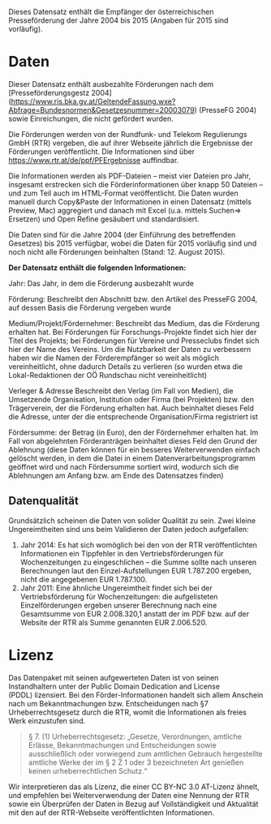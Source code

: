 Dieses Datensatz enthält die Empfänger der österreichischen Presseförderung der Jahre 2004 bis 2015 (Angaben für 2015 sind vorläufig).
# Daten
Dieser Datensatz enthält ausbezahlte Förderungen nach dem [Presseförderungsgestz 2004] (https://www.ris.bka.gv.at/GeltendeFassung.wxe?Abfrage=Bundesnormen&Gesetzesnummer=20003079) (PresseFG 2004) sowie Einreichungen, die nicht gefördert wurden. 

Die Förderungen werden von der Rundfunk- und Telekom Regulierungs GmbH (RTR) vergeben, die auf ihrer Webseite jährlich die Ergebnisse der Förderungen veröffentlicht. Die Informationen sind über https://www.rtr.at/de/ppf/PFErgebnisse auffindbar. 

Die Informationen werden als PDF-Dateien – meist vier Dateien pro Jahr, insgesamt erstrecken sich die Förderinformationen über knapp 50 Dateien – und zum Teil auch im HTML-Format veröffentlicht. Die Daten wurden manuell durch Copy&Paste der Informationen in einen Datensatz (mittels Preview, Mac) aggregiert und danach mit Excel (u.a. mittels Suchen=> Ersetzen) und Open Refine gesäubert und standardisiert. 

Die Daten sind für die Jahre 2004 (der Einführung des betreffenden Gesetzes) bis 2015 verfügbar, wobei die Daten für 2015 vorläufig sind und noch nicht alle Förderungen beinhalten (Stand: 12. August 2015). 

**Der Datensatz enthält die folgenden Informationen:**  

Jahr: Das Jahr, in dem die Förderung ausbezahlt wurde 

Förderung: Beschreibt den Abschnitt bzw. den Artikel des PresseFG 2004, auf dessen Basis die Förderung vergeben wurde

Medium/Projekt/Fördernehmer: Beschreibt das Medium, das die Förderung erhalten hat. Bei Förderungen für Forschungs-Projekte findet sich hier der Titel des Projekts; bei Förderungen für Vereine und Presseclubs findet sich hier der Name des Vereins. Um die Nutzbarkeit der Daten zu verbessern haben wir die Namen der Förderempfänger so weit als möglich vereinheitlicht, ohne dadurch Details zu verlieren (so wurden etwa die Lokal-Redaktionen der OÖ Rundschau nicht vereinheitlicht) 

Verleger & Adresse Beschreibt den Verlag (im Fall von Medien), die Umsetzende Organisation, Institution oder Firma (bei Projekten) bzw. den Trägerverein, der die Förderung erhalten hat. Auch beinhaltet dieses Feld die Adresse, unter der die entsprechende Organisation/Firma registriert ist

Fördersumme: der Betrag (in Euro), den der Fördernehmer erhalten hat. Im Fall von abgelehnten Förderanträgen beinhaltet dieses Feld den Grund der Ablehnung (diese Daten können für ein besseres Weiterverwenden einfach gelöscht werden, in dem die Datei in einem Datenverarbeitungsprogramm geöffnet wird und nach Fördersumme sortiert wird, wodurch sich die Ablehnungen am Anfang bzw. am Ende des Datensatzes finden)

## Datenqualität
Grundsätzlich scheinen die Daten von solider Qualität zu sein. Zwei kleine Ungereimtheiten sind uns beim Validieren der Daten jedoch aufgefallen: 

1. Jahr 2014: Es hat sich womöglich bei den von der RTR veröffentlichten Informationen ein Tippfehler in den Vertriebsförderungen für Wochenzeitungen zu eingeschlichen – die Summe sollte nach unseren Berechnungen laut den Einzel-Aufstellungen EUR 1.787.200 ergeben, nicht die angegebenen EUR 1.787.100.
2. Jahr 2011: Eine ähnliche Ungereimtheit findet sich bei der Vertriebsförderung für Wochenzeitungen: die aufgelisteten Einzelförderungen ergeben unserer Berechnung nach eine Gesamtsumme von EUR 2.008.320,1 anstatt der im PDF bzw. auf der Website der RTR als Summe genannten EUR 2.006.520.

# Lizenz
Das Datenpaket mit seinen aufgewerteten Daten ist von seinen Instandhaltern unter der Public Domain Dedication and License (PDDL) lizensiert.
Bei den Förder-Informationen handelt sich allem Anschein nach um Bekanntmachungen bzw. Entscheidungen nach §7 Urheberrechtsgesetz durch die RTR, womit die Informationen als freies Werk einzustufen sind. 

> § 7. (1) Urheberrechtsgesetz: „Gesetze, Verordnungen, amtliche Erlässe, Bekanntmachungen und Entscheidungen sowie ausschließlich oder vorwiegend zum amtlichen Gebrauch hergestellte amtliche Werke der im § 2 Z 1 oder 3 bezeichneten Art genießen keinen urheberrechtlichen Schutz.“

Wir interpretieren das als Lizenz, die einer CC BY-NC 3.0 AT-Lizenz ähnelt, und empfehlen bei Weiterverwendung der Daten eine Nennung der RTR sowie ein Überprüfen der Daten in Bezug auf Vollständigkeit und Aktualität mit den auf der RTR-Webseite veröffentlichten Informationen. 

